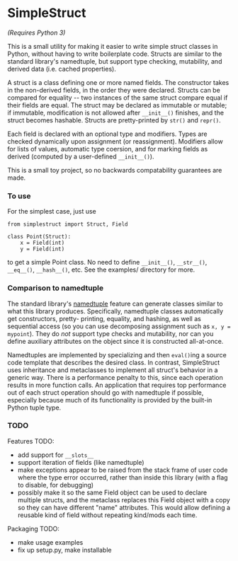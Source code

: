 SimpleStruct
============

*(Requires Python 3)*

This is a small utility for making it easier to write simple struct
classes in Python, without having to write boilerplate code. Structs
are similar to the standard library's namedtuple, but support type
checking, mutability, and derived data (i.e. cached properties).

A struct is a class defining one or more named fields. The constructor
takes in the non-derived fields, in the order they were declared.
Structs can be compared for equality -- two instances of the same
struct compare equal if their fields are equal. The struct may be
declared as immutable or mutable; if immutable, modification is not
allowed after `__init__()` finishes, and the struct becomes hashable.
Structs are pretty-printed by `str()` and `repr()`.

Each field is declared with an optional type and modifiers. Types
are checked dynamically upon assignment (or reassignment). Modifiers
allow for lists of values, automatic type coersion, and for marking
fields as derived (computed by a user-defined `__init__()`).

This is a small toy project, so no backwards compatability guarantees
are made.


### To use ###

For the simplest case, just use

    from simplestruct import Struct, Field
    
    class Point(Struct):
        x = Field(int)
        y = Field(int)

to get a simple Point class. No need to define `__init__()`, `__str__()`,
`__eq__()`, `__hash__()`, etc. See the examples/ directory for more.


### Comparison to namedtuple ###

The standard library's [namedtuple](http://docs.python.org/3/library/collections#collections.namedtuple)
feature can generate classes similar to what this library produces.
Specifically, namedtuple classes automatically get constructors, pretty-
printing, equality, and hashing, as well as sequential access (so you can use
decomposing assignment such as `x, y = mypoint`). They do *not* support type
checks and mutability, nor can you define auxiliary attributes on the object
since it is constructed all-at-once.

Namedtuples are implemented by specializing and then `eval()`ing a source code
template that describes the desired class. In contrast, SimpleStruct uses
inheritance and metaclasses to implement all struct's behavior in a generic
way. There is a performance penalty to this, since each operation results in
more function calls. An application that requires top performance out of each
struct operation should go with namedtuple if possible, especially because
much of its functionality is provided by the built-in Python tuple type.


### TODO ###

Features TODO:
- add support for `__slots__`
- support iteration of fields (like namedtuple)
- make exceptions appear to be raised from the stack frame of user code
  where the type error occurred, rather than inside this library (with
  a flag to disable, for debugging)
- possibly make it so the same Field object can be used to declare multiple
  structs, and the metaclass replaces this Field object with a copy so they
  can have different "name" attributes. This would allow defining a reusable
  kind of field without repeating kind/mods each time.

Packaging TODO:
- make usage examples
- fix up setup.py, make installable
